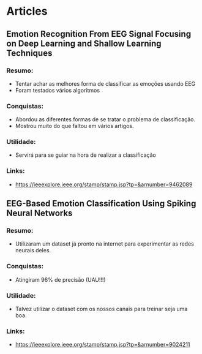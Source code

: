 # Articles
## Emotion Recognition From EEG Signal Focusing on Deep Learning and Shallow Learning Techniques

### Resumo:
- Tentar achar as melhores forma de classificar as emoções usando EEG
- Foram testados vários algoritmos

### Conquistas:
- Abordou as diferentes formas de se tratar o problema de classificação. 
- Mostrou muito do que faltou em vários artigos.

### Utilidade:
- Servirá para se guiar na hora de realizar a classificação

### Links:
- https://ieeexplore.ieee.org/stamp/stamp.jsp?tp=&arnumber=9462089


## EEG-Based Emotion Classification Using Spiking Neural Networks

### Resumo:
- Utilizaram um dataset já pronto na internet para experimentar as redes neurais deles.
### Conquistas:
- Atingiram 96% de precisão (UAU!!!)
### Utilidade:
- Talvez utilizar o dataset com os nossos canais para treinar seja uma boa.
### Links:
- https://ieeexplore.ieee.org/stamp/stamp.jsp?tp=&arnumber=9024211

